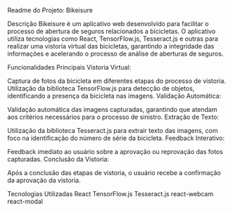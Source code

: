 Readme do Projeto: Bikeisure

Descrição
Bikeisure é um aplicativo web desenvolvido para facilitar o processo de abertura de seguros relacionados a bicicletas. O aplicativo utiliza tecnologias como React, TensorFlow.js, Tesseract.js e outras para realizar uma vistoria virtual das bicicletas, garantindo a integridade das informações e acelerando o processo de análise de aberturas de seguros.

Funcionalidades Principais
Vistoria Virtual:

Captura de fotos da bicicleta em diferentes etapas do processo de vistoria.
Utilização da biblioteca TensorFlow.js para detecção de objetos, identificando a presença da bicicleta nas imagens.
Validação Automática:

Validação automática das imagens capturadas, garantindo que atendam aos critérios necessários para o processo de sinistro.
Extração de Texto:

Utilização da biblioteca Tesseract.js para extrair texto das imagens, com foco na identificação do número de série da bicicleta.
Feedback Interativo:

Feedback imediato ao usuário sobre a aprovação ou reprovação das fotos capturadas.
Conclusão da Vistoria:

Após a conclusão das etapas de vistoria, o usuário recebe a confirmação da aprovação da vistoria.

Tecnologias Utilizadas
React
TensorFlow.js
Tesseract.js
react-webcam
react-modal